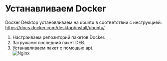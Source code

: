 # Устанавливаем Docker

Docker Desktop установливаем на ubuntu в соответствии с инструкцией: https://docs.docker.com/desktop/install/ubuntu/  
1. Настраиваем репозиторий пакетов Docker.  
2. Загружаем последний пакет DEB.  
3. Устанавливаем пакет с помощью apt.  
![Nginx](https://user-images.githubusercontent.com/59118314/224723568-5fe6a978-9299-4777-85b2-bb2af2bdd2b6.png)
